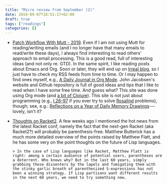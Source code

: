 ```yaml
---
title: "Micro review from September (2)"
date: 2019-09-07T18:51:17+02:00
draft: true
tags: ["readings"]
categories: []
---
```


<!--more-->

- [Patch Workflow With Mutt - 2019](http://kroah.com/log/blog/2019/08/14/patch-workflow-with-mutt-2019/). Even if I am not using Mutt for reading/writing emails (and I no longer have that many emails to read/write these days), I always find interesting to read others' approach to email processing. This is a good read, full of interesting ideas (and not only re. GTD). In the same spirit, I like reading posts about Emacs and Org. Soon or later, they will end up on [Irreal blog](https://irreal.org/blog/), so I just have to check my RSS feeds from time to time. Or I may happen to find ones myself, e.g., [A Daily Journal in Org Mode](http://zerolib.com/journaling-procedure.html). John Jacobsen's website and Github repository is full of good ideas and tips that I like to read when I have some free time. And guess what? This site was done using Org mode (and [a bit of Clojure](https://github.com/eigenhombre/organa)). This site is not just about programming (e.g., [l.26-97](https://github.com/eigenhombre/rosalind/blob/master/src/rosalind/core.clj) if you ever try to solve [Rosalind](http://rosalind.info/) problems), though; see, e.g.: [Reflections on a Year of Daily Memory Drawings](http://zerolib.com/daily-composition-lessons-learned.html)---lovely, isn't it?

- [Thoughts on Racket2](https://beautifulracket.com/appendix/thoughts-on-racket2.html). A few weeks ago I mentioned the hot news from the latest Racket conf, namely the fact that the next-gen Racket (aka Racket2?) will probably be parenthesis-free. Matthew Butterick has a much more detailed overview of the points raised by Matthew Flatt, and he has some very on the point thoughts on the future of Lisp languages.

      > In the case of Lisp languages like Racket, Matthew Flatt is right: among a certain audience of potential users, parentheses are a deterrent. Who knows why? But in the last 60 years, simply grabbing these dissenters by the lapels and fumigating them with the stinky garlic breath of parenthesized S-expressions has not been a winning strategy. If Lisp partisans want different results in the next 60 years, we need to try something new.
